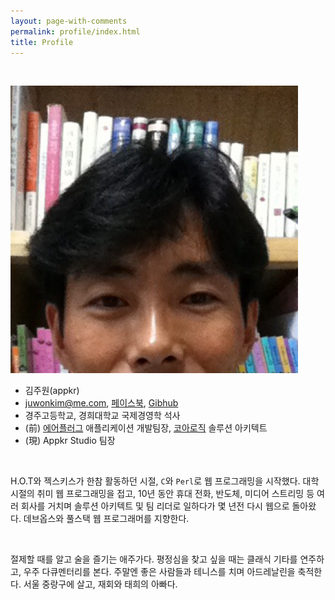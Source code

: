 ```yaml
---
layout: page-with-comments
permalink: profile/index.html
title: Profile
---
```

<br/>

<p class="text-center">
  <img src="/images/gravatar.png" alt="appkr" id="gravatar"/>
</p>

-   김주원(appkr)
-   [juwonkim@me.com](mailto:juwonkim@me.com), [페이스북](https://www.facebook.com/juwonkimatmedotcom), [Gibhub](https://github.com/appkr)
-   경주고등학교, 경희대학교 국제경영학 석사
-   (前) [에어플러그](http://www.airplug.com/) 애플리케이션 개발팀장, [코아로직](http://www.corelogic.co.kr/kor2/index.php) 솔루션 아키텍트
-   (現) Appkr Studio 팀장

<br/>

H.O.T와 젝스키스가 한참 활동하던 시절, `C`와 `Perl`로 웹 프로그래밍을 시작했다. 대학 시절의 취미 웹 프로그래밍을 접고, 10년 동안 휴대 전화, 반도체, 미디어 스트리밍 등 여러 회사를 거치며 솔루션 아키텍트 및 팀 리더로 일하다가 몇 년전 다시 웹으로 돌아왔다. 데브옵스와 풀스택 웹 프로그래머를 지향한다.

<br/>

절제할 때를 알고 술을 즐기는 애주가다. 평정심을 찾고 싶을 때는 클래식 기타를 연주하고, 우주 다큐멘터리를 본다. 주말엔 좋은 사람들과 테니스를 치며 아드레날린을 축적한다. 서울 중랑구에 살고, 재회와 태희의 아빠다.
